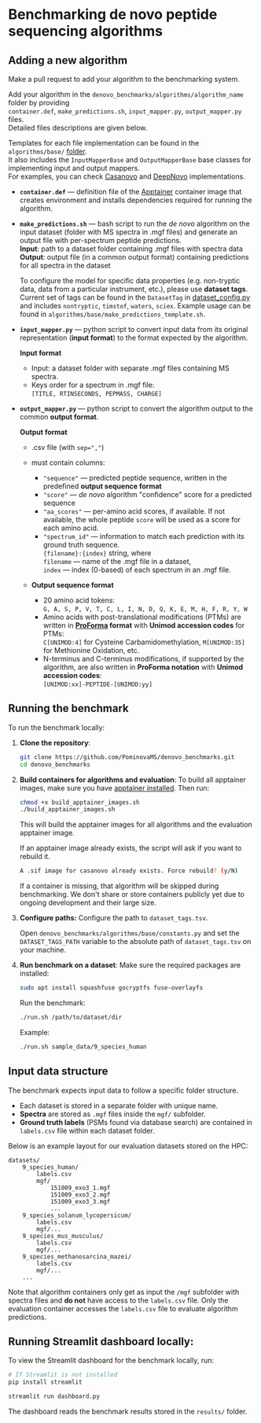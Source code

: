 # Benchmarking de novo peptide sequencing algorithms

## Adding a new algorithm

Make a pull request to add your algorithm to the benchmarking system.

Add your algorithm in the `denovo_benchmarks/algorithms/algorithm_name` folder by providing  
`container.def`, `make_predictions.sh`, `input_mapper.py`, `output_mapper.py` files.  
Detailed files descriptions are given below.  

Templates for each file implementation can be found in the 
`algorithms/base/` [folder](https://github.com/PominovaMS/denovo_benchmarks/tree/main/algorithms/base).  
It also includes the `InputMapperBase` and `OutputMapperBase` base classes for implementing input and output mappers.  
For examples, you can check 
[Casanovo](https://github.com/PominovaMS/denovo_benchmarks/tree/main/algorithms/casanovo) 
and [DeepNovo](https://github.com/PominovaMS/denovo_benchmarks/tree/main/algorithms/deepnovo) implementations. 


- **`container.def`** — definition file of the [Apptainer](https://apptainer.org/docs/user/main/definition_files.html) 
container image that creates environment and installs dependencies required for running the algorithm.
    
- **`make_predictions.sh`** — bash script to run the *de novo* algorithm on the input dataset 
(folder with MS spectra in .mgf files) and generate an output file with per-spectrum peptide predictions.  
    **Input**: path to a dataset folder containing .mgf files with spectra data  
    **Output**: output file (in a common output format) containing predictions for all spectra in the dataset

    To configure the model for specific data properties (e.g. non-tryptic data, data from a particular instrument, etc.), please use **dataset tags**. 
    Current set of tags can be found in the `DatasetTag` in [dataset_config.py](https://github.com/PominovaMS/denovo_benchmarks/blob/main/dataset_config.py) and includes `nontryptic`, `timstof`, `waters`, `sciex`.
    Example usage can be found in `algorithms/base/make_predictions_template.sh`.

- **`input_mapper.py`** — python script to convert input data 
from its original representation (**input format**) to the format expected by the algorithm.

    **Input format**
    - Input: a dataset folder with separate .mgf files containing MS spectra.
    - Keys order for a spectrum in .mgf file:  
    `[TITLE, RTINSECONDS, PEPMASS, CHARGE]`


- **`output_mapper.py`** — python script to convert the algorithm output to the common **output format**.

    **Output format**
    - .csv file (with `sep=","`)
    - must contain columns:
        - `"sequence"` — predicted peptide sequence, written in the predefined **output sequence format**
        - `"score"` — *de novo* algorithm "confidence" score for a predicted sequence
        - `"aa_scores"` — per-amino acid scores, if available. If not available, the whole peptide `score` will be used as a score for each amino acid.
        - `"spectrum_id"` — information to match each prediction with its ground truth sequence.  
            `{filename}:{index}` string, where  
            `filename` — name of the .mgf file in a dataset,  
            `index` — index (0-based) of each spectrum in an .mgf file.
        
    
    - **Output sequence format**
        - 20 amino acid tokens:  
        `G, A, S, P, V, T, C, L, I, N, D, Q, K, E, M, H, F, R, Y, W`
        - Amino acids with post-translational modifications (PTMs) are written in 
        **[ProForma](https://github.com/HUPO-PSI/ProForma/tree/master) format** with **Unimod accession codes** for PTMs:  
        `C[UNIMOD:4]` for Cysteine Carbamidomethylation, `M[UNIMOD:35]` for Methionine Oxidation, etc.
        - N-terminus and C-terminus modifications, if supported by the algorithm, are also written in **ProForma notation** with **Unimod accession codes**:  
        `[UNIMOD:xx]-PEPTIDE-[UNIMOD:yy]`


## Running the benchmark

To run the benchmark locally:

1. **Clone the repository**:
    ```bash
    git clone https://github.com/PominovaMS/denovo_benchmarks.git
    cd denovo_benchmarks
    ```

2. **Build containers for algorithms and evaluation**:
    To build all apptainer images, make sure you have [apptainer installed](https://apptainer.org/docs/user/main/quick_start.html#installation). Then run:

    ```bash
    chmod +x build_apptainer_images.sh
    ./build_apptainer_images.sh
    ```

    This will build the apptainer images for all algorithms and the evaluation apptainer image.

    If an apptainer image already exists, the script will ask if you want to rebuild it.

    ```bash
    A .sif image for casanovo already exists. Force rebuild? (y/N) 
    ```

    If a container is missing, that algorithm will be skipped during benchmarking. We don't share or store containers publicly yet due to ongoing development and their large size.

3. **Configure paths:**
    Configure the path to `dataset_tags.tsv`. 
    
    Open `denovo_benchmarks/algorithms/base/constants.py` and set the `DATASET_TAGS_PATH` variable to the absolute path of `dataset_tags.tsv` on your machine.

4. **Run benchmark on a dataset**:
    Make sure the required packages are installed:

    ```bash
    sudo apt install squashfuse gocryptfs fuse-overlayfs  
    ```

    Run the benchmark:

    ```bash
    ./run.sh /path/to/dataset/dir
    ```
    Example:
    ```bash
    ./run.sh sample_data/9_species_human
    ```


## Input data structure

The benchmark expects input data to follow a specific folder structure. 

- Each dataset is stored in a separate folder with unique name.
- **Spectra** are stored as `.mgf` files inside the `mgf/` subfolder.
- **Ground truth labels** (PSMs found via database search) are contained in `labels.csv` file within each dataset folder.

Below is an example layout for our evaluation datasets stored on the HPC:

```
datasets/
    9_species_human/
        labels.csv
        mgf/
            151009_exo3_1.mgf
            151009_exo3_2.mgf
            151009_exo3_3.mgf
            ...
    9_species_solanum_lycopersicum/
        labels.csv
        mgf/...
    9_species_mus_musculus/
        labels.csv
        mgf/...
    9_species_methanosarcina_mazei/
        labels.csv
        mgf/...
    ...
```

Note that algorithm containers only get as input the `/mgf` subfolder with spectra files and **do not** have access to the `labels.csv` file. 
Only the evaluation container accesses the `labels.csv` file to evaluate algorithm predictions.


## Running Streamlit dashboard locally:
To view the Streamlit dashboard for the benchmark locally, run:
```bash
# If Streamlit is not installed
pip install streamlit

streamlit run dashboard.py
```

The dashboard reads the benchmark results stored in the `results/` folder.
